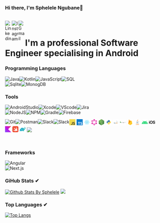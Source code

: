 ### Hi there, I'm Sphelele Ngubane👋
<br/>
<a href="https://www.linkedin.com/in/sphelele-ngubane-3b2a84123/">
    <img align="left" alt="Linkedin" width="22px" src="https://cdn.jsdelivr.net/npm/simple-icons@v3/icons/linkedin.svg"/>
</a>

<a href="https://www.instagram.com/sphelele_micah_ngubane/">
    <img align="left" alt="Instagram" width="22px" src="https://cdn.jsdelivr.net/npm/simple-icons@v3/icons/instagram.svg"/>
</a>

<a href="">
    <img align="left" alt="Gmail" width="22px" src="https://cdn.jsdelivr.net/npm/simple-icons@v3/icons/gmail.svg"/>
</a><br/>

# I'm a professional Software Engineer specialising in Android
 
 ### Programming Languages
<div>
 <img align="left" alt="Java" src="https://img.shields.io/badge/Language-Java-brightgreen?style=flat-square&logo=java&logoColor=red"/>
 <img align="left" alt="Kotlin" src="https://img.shields.io/badge/Language-Kotlin-brightgreen?style=flat-square&logo=kotlin&logoColor=purple"/>
 <img align="left" alt="JavaScript" src="https://img.shields.io/badge/Language-JavaScript-brightgreen?style=flat-square&logo=javascript&logoColor=yellow"/>
 <img align="left" alt="SQL" src="https://img.shields.io/badge/Language-SQL-brightgreen?style=flat-square&logo=mysql&logoColor=white"/>
</div><br/>
<div>
 <img align="left" alt="Sqlite" src="https://img.shields.io/badge/Language-Sqlite-brightgreen?style=flat-square&logo=sqlite&logoColor=blue"/>
 <img align="left" alt="MonogDB" src="https://img.shields.io/badge/Language-Mongo%20DB-brightgreen?style=flat-square&logo=mongodb&logoColor=green"/>
</div><br/>
 
  ### Tools
<div>
     <img align="left" alt="AndroidStudio" src="https://img.shields.io/badge/Tool-Android%20Studio-brightgreen?style=flat-square&logo=androidstudio&logoColor=green"/>
     <img align="left" alt="Xcode" src="https://img.shields.io/badge/Tool-Xcode-brightgreen?style=flat-square&logo=xcode&logoColor=blue"/>
     <img align="left" alt="VScode" src="https://img.shields.io/badge/Tool-VScode-brightgreen?style=flat-square&logo=visualstudiocode&logoColor=blue"/>
     <img align="left" alt="Jira" src="https://img.shields.io/badge/Tool-Jira-brightgreen?style=flat-square&logo=jira&logoColor=white"/>
   </div><br/>
  
   <div>
      <img align="left" alt="NodeJS" src="https://img.shields.io/badge/Tool-NodeJS-brightgreen?style=flat-square&logo=nodedotjs&logoColor=green"/>
      <img align="left" alt="NPM" src="https://img.shields.io/badge/Tool-NPM-brightgreen?style=flat-square&logo=npm&logoColor=white"/>
      <img align="left" alt="Gradle" src="https://img.shields.io/badge/Tool-Gradle-brightgreen?style=flat-square&logo=gradle&logoColor=white"/>
      <img align="left" alt="Firebase" src="https://img.shields.io/badge/Tool-Firebase-brightgreen?style=flat-square&logo=firebase&logoColor=yellow"/>
  </div><br/>
  <div>
     <img align="left" alt="Git" src="https://img.shields.io/badge/Tool-Git-brightgreen?style=flat-square&logo=git&logoColor=orange"/>
     <img align="left" alt="Postman" src="https://img.shields.io/badge/Tool-Postman-brightgreen?style=flat-square&logo=postman&logoColor=orange"/>
     <img align="left" alt="Slack" src="https://img.shields.io/badge/Tool-Slack-brightgreen?style=flat-square&logo=slack&logoColor=lightblue"/>
     <img align="left" alt="Slack" src="https://img.shields.io/badge/Tool-Teams-brightgreen?style=flat-square&logo=microsoftteams&logoColor=lightpurple"/>   

<code><img height="20" src="https://raw.githubusercontent.com/github/explore/80688e429a7d4ef2fca1e82350fe8e3517d3494d/topics/javascript/javascript.png"></code>
<code><img height="20" src="https://raw.githubusercontent.com/github/explore/80688e429a7d4ef2fca1e82350fe8e3517d3494d/topics/typescript/typescript.png"></code>
<code><img height="20" src="https://raw.githubusercontent.com/github/explore/80688e429a7d4ef2fca1e82350fe8e3517d3494d/topics/react/react.png"></code>
<code><img height="20" src="https://raw.githubusercontent.com/github/explore/5c058a388828bb5fde0bcafd4bc867b5bb3f26f3/topics/graphql/graphql.png"></code>
<code><img height="20" src="https://raw.githubusercontent.com/github/explore/80688e429a7d4ef2fca1e82350fe8e3517d3494d/topics/nodejs/nodejs.png"></code>
<code><img height="20" src="https://raw.githubusercontent.com/github/explore/80688e429a7d4ef2fca1e82350fe8e3517d3494d/topics/python/python.png"></code>
<code><img height="20" src="https://raw.githubusercontent.com/github/explore/80688e429a7d4ef2fca1e82350fe8e3517d3494d/topics/mysql/mysql.png"></code>
<code><img height="20" src="https://raw.githubusercontent.com/github/explore/80688e429a7d4ef2fca1e82350fe8e3517d3494d/topics/mongodb/mongodb.png"></code>
<code><img height="20" src="https://raw.githubusercontent.com/github/explore/80688e429a7d4ef2fca1e82350fe8e3517d3494d/topics/firebase/firebase.png"></code>
<code><img height="20" src="https://raw.githubusercontent.com/github/explore/80688e429a7d4ef2fca1e82350fe8e3517d3494d/topics/java/java.png"></code>
<code><img height="20" src="https://raw.githubusercontent.com/github/explore/80688e429a7d4ef2fca1e82350fe8e3517d3494d/topics/android/android.png"></code>
<code><img height="20" src="https://raw.githubusercontent.com/github/explore/80688e429a7d4ef2fca1e82350fe8e3517d3494d/topics/ios/ios.png"></code>
<code><img height="20" src="https://raw.githubusercontent.com/github/explore/80688e429a7d4ef2fca1e82350fe8e3517d3494d/topics/kotlin/kotlin.png"></code>
<code><img height="20" src="https://raw.githubusercontent.com/github/explore/80688e429a7d4ef2fca1e82350fe8e3517d3494d/topics/swift/swift.png"></code>
<code><img height="20" src="https://raw.githubusercontent.com/github/explore/80688e429a7d4ef2fca1e82350fe8e3517d3494d/topics/gradle/gradle.png"></code>
<code><img height="20" src="https://www.vectorlogo.zone/logos/getpostman/getpostman-icon.svg"></code>
 </div>
<br/>

  ### Frameworks
  <img align="left" alt="Angular" src="https://img.shields.io/badge/Framework-Angular-brightgreen?style=flat-square&logo=angular&logoColor=red"/><br/>
  <img align="left" alt="Next.js" src="https://img.shields.io/badge/Next.js-blue"/><br/>
  
 ### GiHub Stats ✔
 [![Github Stats By Sphelele](https://github-readme-stats.vercel.app/api?username=MicahSphelele&show_icons=true&theme=vue-dark)](https://github.com/anuraghazra/github-readme-stats)
 <img  src="https://github-readme-streak-stats.herokuapp.com/?user=MicahSphelele&theme=vue-dark" width="48%">
 
  ### Top Languages ✔
[![Top Langs](https://github-readme-stats.vercel.app/api/top-langs/?username=MicahSphelele&show_icons=true&theme=vue-dark&hide=php,html,css)](https://github.com/anuraghazra/github-readme-stats)

<!--
**MicahSphelele/MicahSphelele** is a ✨ _special_ ✨ repository because its `README.md` (this file) appears on your GitHub profile.

Here are some ideas to get you started:

- 🔭 I’m currently working on ...
- 🌱 I’m currently learning ...
- 👯 I’m looking to collaborate on ...
- 🤔 I’m looking for help with ...
- 💬 Ask me about ...
- 📫 How to reach me: ...
- 😄 Pronouns: ...
- ⚡ Fun fact: ...
✔ Updated README
-->

